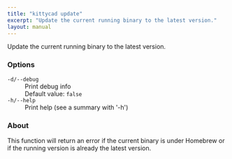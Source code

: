```yaml
---
title: "kittycad update"
excerpt: "Update the current running binary to the latest version."
layout: manual
---
```


Update the current running binary to the latest version.

### Options

<dl class="flags">
   <dt><code>-d/--debug</code></dt>
   <dd>Print debug info<br/>Default value: <code>false</code></dd>

   <dt><code>-h/--help</code></dt>
   <dd>Print help (see a summary with '-h')</dd>
</dl>


### About

This function will return an error if the current binary is under Homebrew or if
the running version is already the latest version.